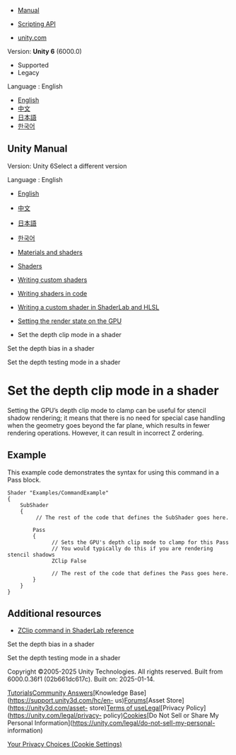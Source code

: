 [](https://docs.unity3d.com)

  * [Manual](../Manual/index.html)
  * [Scripting API](../ScriptReference/index.html)

  * [unity.com](https://unity.com/)

Version: **Unity 6** (6000.0)

  * Supported
  * Legacy

Language : English

  * [English](/Manual/writing-shader-set-zclip.html)
  * [中文](/cn/current/Manual/writing-shader-set-zclip.html)
  * [日本語](/ja/current/Manual/writing-shader-set-zclip.html)
  * [한국어](/kr/current/Manual/writing-shader-set-zclip.html)

[](https://docs.unity3d.com)

## Unity Manual

Version: Unity 6Select a different version

Language : English

  * [English](/Manual/writing-shader-set-zclip.html)
  * [中文](/cn/current/Manual/writing-shader-set-zclip.html)
  * [日本語](/ja/current/Manual/writing-shader-set-zclip.html)
  * [한국어](/kr/current/Manual/writing-shader-set-zclip.html)

  * [Materials and shaders](materials-and-shaders.html)
  * [Shaders](Shaders.html)
  * [Writing custom shaders](writing-custom-shaders.html)
  * [Writing shaders in code](shader-writing.html)
  * [Writing a custom shader in ShaderLab and HLSL](SL-landing.html)
  * [Setting the render state on the GPU](writing-shader-render-state-commands.html)
  * Set the depth clip mode in a shader

[](writing-shader-set-depth-bias.html)

Set the depth bias in a shader

[](writing-shader-set-ztest.html)

Set the depth testing mode in a shader

# Set the depth clip mode in a shader

Setting the GPU’s depth clip mode to clamp can be useful for stencil shadow
rendering; it means that there is no need for special case handling when the
geometry goes beyond the far plane, which results in fewer rendering
operations. However, it can result in incorrect Z ordering.

## Example

This example code demonstrates the syntax for using this command in a Pass
block.

    
    
    Shader "Examples/CommandExample"
    {
        SubShader
        {
             // The rest of the code that defines the SubShader goes here.
    
            Pass
            {    
                  // Sets the GPU's depth clip mode to clamp for this Pass
                  // You would typically do this if you are rendering stencil shadows
                  ZClip False
                
                  // The rest of the code that defines the Pass goes here.
            }
        }
    }
    

## Additional resources

  * [ZClip command in ShaderLab reference](SL-ZClip.html)

[](writing-shader-set-depth-bias.html)

Set the depth bias in a shader

[](writing-shader-set-ztest.html)

Set the depth testing mode in a shader

Copyright ©2005-2025 Unity Technologies. All rights reserved. Built from
6000.0.36f1 (02b661dc617c). Built on: 2025-01-14.

[Tutorials](https://learn.unity.com/)[Community
Answers](https://answers.unity3d.com)[Knowledge
Base](https://support.unity3d.com/hc/en-
us)[Forums](https://forum.unity3d.com)[Asset Store](https://unity3d.com/asset-
store)[Terms of
use](https://docs.unity3d.com/Manual/TermsOfUse.html)[Legal](https://unity.com/legal)[Privacy
Policy](https://unity.com/legal/privacy-
policy)[Cookies](https://unity.com/legal/cookie-policy)[Do Not Sell or Share
My Personal Information](https://unity.com/legal/do-not-sell-my-personal-
information)

[Your Privacy Choices (Cookie Settings)](javascript:void\(0\);)

